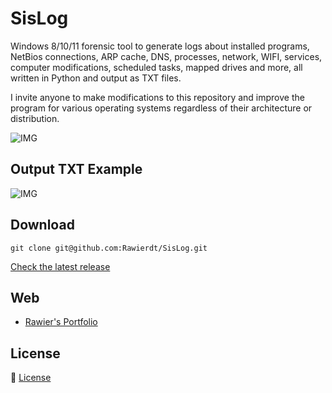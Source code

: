 # SisLog

Windows 8/10/11 forensic tool to generate logs about installed programs, NetBios connections, ARP cache, DNS, processes, network, WIFI, services, computer modifications, scheduled tasks, mapped drives and more, all written in Python and output as TXT files.

I invite anyone to make modifications to this repository and improve the program for various operating systems regardless of their architecture or distribution.

![IMG](https://i.ibb.co/t8D4rrC/SisLog.jpg)

## Output TXT Example 
![IMG](https://i.ibb.co/cx4bMw6/SisLog-2.jpg)

## Download
`git clone git@github.com:Rawierdt/SisLog.git`

[Check the latest release](https://github.com/Rawierdt/Metacrawler-IPTracker/releases/tag/Metacrawlerv1)


## Web
- [Rawier's Portfolio](https://rawier.vercel.app)

## License
💜 [License](/LICENSE)
